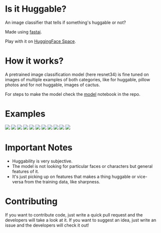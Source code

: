 # Is it Huggable?
An image classifier that tells if something's huggable or not? 

Made using [fastai](https://docs.fast.ai/).

Play with it on [HuggingFace Space](https://huggingface.co/spaces/daspartho/is-it-huggable).

# How it works?
A pretrained image classification model (here resnet34) is fine tuned on images of multiple examples of both categories, like for huggable, pillow photos and for not huggable, images of cactus.

For steps to make the model check the [model](https://github.com/daspartho/is-it-huggable/blob/main/model.ipynb) notebook in the repo.

# Examples
![](demo-images/plushie.png)
![](demo-images/chainsaw.png)
![](demo-images/shark.png)
![](demo-images/snowman.png)
![](demo-images/dog.png)
![](demo-images/tiger.png)
![](demo-images/cactus.png)
![](demo-images/bed.png)
![](demo-images/trex.png)
![](demo-images/knife.png)
![](demo-images/bunny.png)

# Important Notes
- Huggability is very subjective.
- The model is not looking for particular faces or characters but general features of it.
- It's just picking up on features that makes a thing huggable or vice-versa from the training data, like sharpness.

# Contributing
If you want to contribute code, just write a quick pull request and the developers will take a look at it. If you want to suggest an idea, just write an issue and the developers will check it out!
